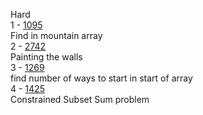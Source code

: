 Hard  
1 - [1095](./src/main/java/ru/potemkin/leetcode/hard/Mountain1095.java)  
Find in mountain array  
2 - [2742](./src/main/java/ru/potemkin/leetcode/hard/PaintingTheWalls2742.java)  
Painting the walls  
3 - [1269](./src/main/java/ru/potemkin/leetcode/hard/NumberOfWaysToStay1269.java)  
find number of ways to start in start of array  
4 - [1425](./src/main/java/ru/potemkin/leetcode/hard/ConstrainedSumOfSubsequence1425.java)  
Constrained Subset Sum problem  
